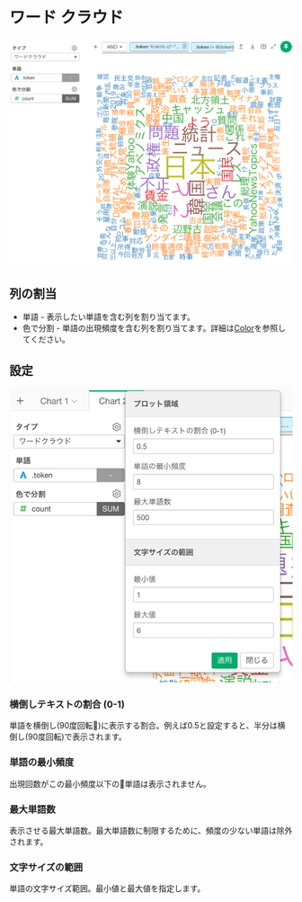 # ワード クラウド

![](images/wordcloud-jp.png)

## 列の割当

* 単語 - 表示したい単語を含む列を割り当てます。 
* 色で分割 - 単語の出現頻度を含む列を割り当てます。詳細は[Color](color.md)を参照してください。


## 設定

![](images/wordcloud-config-jp.png)

### 横倒しテキストの割合 (0-1)
単語を横倒し(90度回転)に表示する割合。例えば0.5と設定すると、半分は横倒し(90度回転)で表示されます。

### 単語の最小頻度
出現回数がこの最小頻度以下の単語は表示されません。

### 最大単語数
表示させる最大単語数。最大単語数に制限するために、頻度の少ない単語は除外されます。

### 文字サイズの範囲
単語の文字サイズ範囲。最小値と最大値を指定します。
